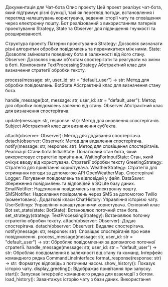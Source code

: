 Документація для Чат-бота
Опис проекту
Цей проект реалізує чат-бота, який підтримує різні функції, такі як перегляд погоди, встановлення і перегляд налаштувань користувача, ведення історії чату та сповіщення через електронну пошту. Бот реалізований з використанням патернів проектування Strategy, State та Observer для підвищення гнучкості та розширюваності.

Структура проекту
Патерни проектування
Strategy: Дозволяє визначати різні алгоритми обробки повідомлень та перемикатися між ними.
State: Дозволяє змінювати поведінку бота в залежності від його стану.
Observer: Дозволяє іншим об'єктам спостерігати та реагувати на зміни в боті.
Компоненти
TextProcessingStrategy
Абстрактний клас для визначення стратегії обробки тексту.

process(message: str, user_id: str = "default_user") -> str: Метод для обробки повідомлень.
BotState
Абстрактний клас для визначення стану бота.

handle_message(bot, message: str, user_id: str = "default_user"): Метод для обробки повідомлень залежно від стану.
Observer
Абстрактний клас для визначення спостерігача.

update(message: str, response: str): Метод для оновлення спостерігачів.
Subject
Абстрактний клас для визначення суб'єкта.

attach(observer: Observer): Метод для додавання спостерігача.
detach(observer: Observer): Метод для видалення спостерігача.
notify(message: str, response: str): Метод для сповіщення спостерігачів.
Реалізації
Стани бота
InitialState: Початковий стан бота, який використовує стратегію привітання.
WaitingForInputState: Стан, який очікує вводу від користувача.
Стратегії обробки тексту
GreetingStrategy: Стратегія для привітання користувача.
WeatherStrategy: Стратегія для отримання погоди за допомогою API OpenWeatherMap.
Спостерігачі
Logger: Логування повідомлень та відповідей у файл.
DataSaver: Збереження повідомлень та відповідей в SQLite базу даних.
EmailNotifier: Надсилання повідомлень на електронну пошту.
SMSNotifier: Надсилання повідомлень через SMS за допомогою Twilio (коментовано).
Додаткові класи
ChatHistory: Управління історією чату.
UserSettings: Управління налаштуваннями користувача.
Основний клас
Bot
set_state(state: BotState): Встановлює поточний стан бота.
set_strategy(strategy: TextProcessingStrategy): Встановлює поточну стратегію обробки тексту.
attach(observer: Observer): Додає спостерігача.
detach(observer: Observer): Видаляє спостерігача.
notify(message: str, response: str): Сповіщає спостерігачів про нове повідомлення.
process_message(message: str, user_id: str = "default_user") -> str: Обробляє повідомлення за допомогою поточної стратегії.
handle_message(message: str, user_id: str = "default_user") -> str: Обробляє повідомлення в залежності від стану та команд.
Інтерфейс командного рядка
CommandLineInterface
format_response(response: str) -> str: Форматує відповідь з поточним часом.
show_history(): Показує історію чату.
display_greeting(): Відображає привітання при запуску.
start(): Запускає інтерфейс командного рядка для взаємодії з ботом.
load_history(): Завантажує історію чату з бази даних.
Використання
